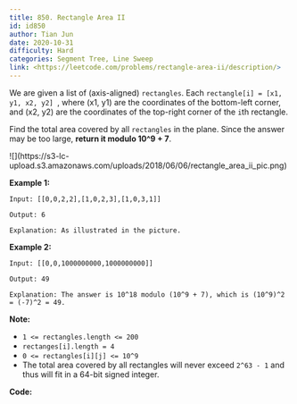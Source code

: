 ```yaml
---
title: 850. Rectangle Area II
id: id850
author: Tian Jun
date: 2020-10-31
difficulty: Hard
categories: Segment Tree, Line Sweep
link: <https://leetcode.com/problems/rectangle-area-ii/description/>
---
```


We are given a list of (axis-aligned) `rectangles`.  Each `rectangle[i] = [x1,
y1, x2, y2] `, where (x1, y1) are the coordinates of the bottom-left corner,
and (x2, y2) are the coordinates of the top-right corner of the `i`th
rectangle.

Find the total area covered by all `rectangles` in the plane.  Since the
answer may be too large, **return it modulo 10^9 + 7**.

![](https://s3-lc-
upload.s3.amazonaws.com/uploads/2018/06/06/rectangle_area_ii_pic.png)

**Example 1:**
            
	Input: [[0,0,2,2],[1,0,2,3],[1,0,3,1]]    
	Output: 6    
	Explanation: As illustrated in the picture.    

**Example 2:**
            
	Input: [[0,0,1000000000,1000000000]]    
	Output: 49    
	Explanation: The answer is 10^18 modulo (10^9 + 7), which is (10^9)^2 = (-7)^2 = 49.    

**Note:**

  * `1 <= rectangles.length <= 200`
  * `rectanges[i].length = 4`
  * `0 <= rectangles[i][j] <= 10^9`
  * The total area covered by all rectangles will never exceed `2^63 - 1` and thus will fit in a 64-bit signed integer.


**Code:**
